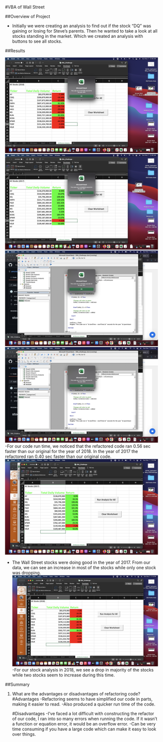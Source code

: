 #VBA of Wall Street

##Overview of Project

- Initially we were creating an analysis to find out if the stock “DQ” was gaining or losing for Steve’s parents. Then he wanted to take a look at all stocks standing in the market. Which we created an analysis with buttons to see all stocks.

##Results

![](resources/originaltime(2018).png)
![](resources/originaltime(2017).png)
![](resources/VBA_Challenge_2017.png)
![](resources/VBA_Challenge_2018.png)
-For our code run time, we noticed that the refactored code ran 0.56 sec faster than our original for the year of 2018. In the year of 2017 the refactored ran 0.40 sec faster than our original code.
![](resources/stocks(2017).png)
- The Wall Street stocks were doing good in the year of 2017. From our data, we can see an increase in most of the stocks while only one stock was dropping.
![](resources/stocks(2018).png)
-For our stock analysis in 2018, we see a drop in majority of the stocks while two stocks seem to increase during this time.


##Summary

1. What are the advantages or disadvantages of refactoring code?
	#Advantages
	-Refactoring seems to have simplified our code in parts, making it easier to read.
	-Also produced a quicker run time of the code.

	#Disadvantages
	-I’ve faced a lot difficult with constructing the refactor of our code, I ran into so many errors when running the code. If it wasn’t a function or equation error,  it would be an overflow error. 
	-Can be very time consuming if you have a large code which can make it easy to look over things.
